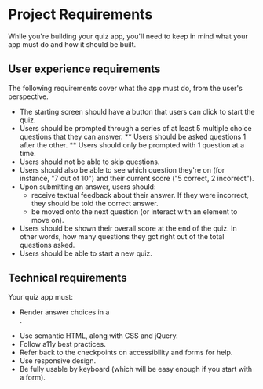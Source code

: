 # Project Requirements
While you're building your quiz app, you'll need to keep in mind what your app must do and how it should be built.

## User experience requirements
The following requirements cover what the app must do, from the user's perspective.

* The starting screen should have a button that users can click to start the quiz.
* Users should be prompted through a series of at least 5 multiple choice questions that they can answer.
** Users should be asked questions 1 after the other.
** Users should only be prompted with 1 question at a time.
* Users should not be able to skip questions.
* Users should also be able to see which question they're on (for instance, "7 out of 10") and their current score ("5 correct, 2 incorrect").
* Upon submitting an answer, users should:
   * receive textual feedback about their answer. If they were incorrect, they should be told the correct answer.
   * be moved onto the next question (or interact with an element to move on).
* Users should be shown their overall score at the end of the quiz. In other words, how many questions they got right out of the total questions asked.
* Users should be able to start a new quiz.

## Technical requirements
Your quiz app must:

* Render answer choices in a <form>.
* Use semantic HTML, along with CSS and jQuery.
* Follow a11y best practices.
* Refer back to the checkpoints on accessibility and forms for help.
* Use responsive design.
* Be fully usable by keyboard (which will be easy enough if you start with a form).
